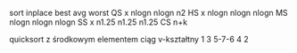 sort inplace  best  avg   worst
QS x nlogn nlogn n2
HS x nlogn nlogn nlogn
MS   nlogn nlogn nlogn
SS x n1.25 n1.25 n1.25
CS   n+k

quicksort z środkowym elementem
ciąg v-kształtny 1 3 5-7-6 4 2
